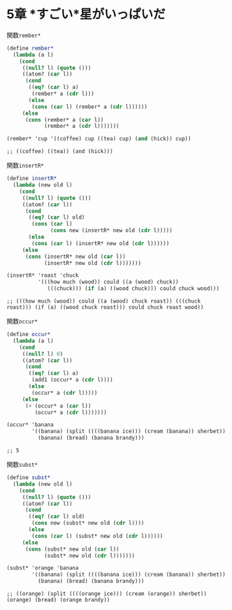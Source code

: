 
# 5章 \*すごい\*星がいっぱいだ

関数`rember*`

``` scm
(define rember*
  (lambda (a l)
    (cond
     ((null? l) (quote ()))
     ((atom? (car l))
      (cond
       ((eq? (car l) a)
        (rember* a (cdr l)))
       (else
        (cons (car l) (rember* a (cdr l))))))
     (else
      (cons (rember* a (car l))
            (rember* a (cdr l)))))))
```

``` scm
(rember* 'cup '((coffee) cup ((tea) cup) (and (hick)) cup))
```

    ;; ((coffee) ((tea)) (and (hick)))

関数`insertR*`

``` scm
(define insertR*
  (lambda (new old l)
    (cond
     ((null? l) (quote ()))
     ((atom? (car l))
      (cond
       ((eq? (car l) old)
        (cons (car l)
              (cons new (insertR* new old (cdr l)))))
       (else
        (cons (car l) (insertR* new old (cdr l))))))
     (else
      (cons (insertR* new old (car l))
            (insertR* new old (cdr l)))))))
```

``` scm
(insertR* 'roast 'chuck
          '(((how much (wood)) could ((a (wood) chuck))
             (((chuck))) (if (a) ((wood chuck))) could chuck wood)))
```

    ;; (((how much (wood)) could ((a (wood) chuck roast)) (((chuck roast))) (if (a) ((wood chuck roast))) could chuck roast wood))

関数`occur*`

``` scm
(define occur*
  (lambda (a l)
    (cond
     ((null? l) 0)
     ((atom? (car l))
      (cond
       ((eq? (car l) a)
        (add1 (occur* a (cdr l))))
       (else
        (occur* a (cdr l)))))
     (else
      (+ (occur* a (car l))
         (occur* a (cdr l)))))))
```

``` scm
(occur* 'banana
        '((banana) (split ((((banana ice))) (cream (banana)) sherbet))
          (banana) (bread) (banana brandy)))
```

    ;; 5

関数`subst*`

``` scm
(define subst*
  (lambda (new old l)
    (cond
     ((null? l) (quote ()))
     ((atom? (car l))
      (cond
       ((eq? (car l) old)
        (cons new (subst* new old (cdr l))))
       (else
        (cons (car l) (subst* new old (cdr l))))))
     (else
      (cons (subst* new old (car l))
            (subst* new old (cdr l)))))))
```

``` scm
(subst* 'orange 'banana
        '((banana) (split ((((banana ice))) (cream (banana)) sherbet))
          (banana) (bread) (banana brandy)))
```

    ;; ((orange) (split ((((orange ice))) (cream (orange)) sherbet)) (orange) (bread) (orange brandy))
